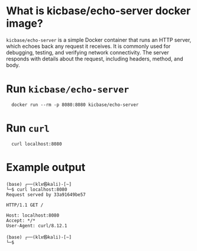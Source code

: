 # What is kicbase/echo-server docker image?
`kicbase/echo-server` is a simple Docker container that runs an HTTP server, which echoes back any request it receives. It is commonly used for debugging, testing, and verifying network connectivity. The server responds with details about the request, including headers, method, and body.

# Run `kicbase/echo-server`
```
  docker run --rm -p 8080:8080 kicbase/echo-server
```

# Run `curl`
```
  curl localhost:8080
```

# Example output
```
(base) ┌──(klx㉿kali)-[~]
└─$ curl localhost:8080
Request served by 33a91649be57

HTTP/1.1 GET /

Host: localhost:8080
Accept: */*
User-Agent: curl/8.12.1
                                                                                                                                                                                                                   
(base) ┌──(klx㉿kali)-[~]
└─$ 

```